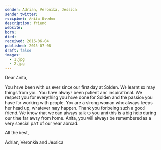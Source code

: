 ```yaml
---
sender: Adrian, Veronika, Jessica
sender twitter: 
recipient: Anita Bowden
description: friend
website: 
born: 
died: 
received: 2016-06-04
published: 2016-07-08
draft: false
images:
  - 1.jpg
  - 2.jpg
---
```


Dear Anita, 

You have been with us ever since our first day at Solden. We learnt so may things from you. You have always been patient and inspirational. We respect you for everything you have done for Solden and the passion you have for working with people. You are a strong woman who always keeps her head up, whatever may happen. Thank you for being such a good friend. We know that we can always talk to you and this is a big help during our time far away from home. Anita, you will always be remembered as a very special part of our year abroad. 

All the best, 

Adrian, Veronkia and Jessica